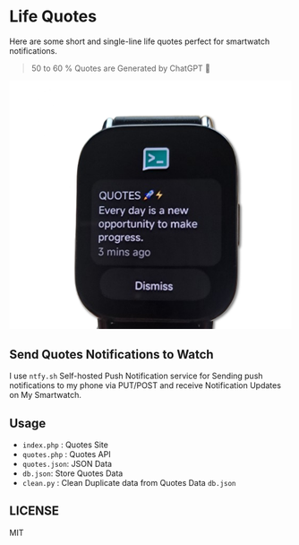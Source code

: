 # Life Quotes

Here are some short and single-line life quotes perfect for smartwatch notifications.  

> 50 to 60 % Quotes are Generated by ChatGPT 🙈  

![Watch Quotes](https://raw.githubusercontent.com/mskian/motivational-quotes/refs/heads/main/watch.png)  

## Send Quotes Notifications to Watch

I use `ntfy.sh` Self-hosted Push Notification service for Sending push notifications to my phone via PUT/POST and receive Notification Updates on My Smartwatch.  

## Usage

- `index.php` : Quotes Site
- `quotes.php` : Quotes API
- `quotes.json`: JSON Data
- `db.json`: Store Quotes Data
- `clean.py` : Clean Duplicate data from Quotes Data `db.json`

## LICENSE  

MIT
